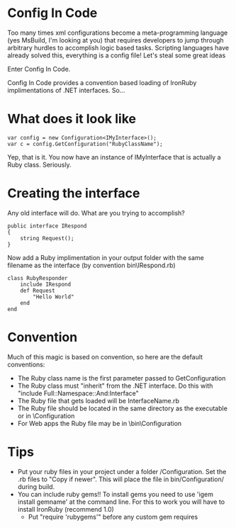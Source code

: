 Config In Code
==============

Too many times xml configurations become a meta-programming language (yes MsBuild, I'm looking at you) that
requires developers to jump through arbitrary hurdles to accomplish logic based tasks.  Scripting languages
have already solved this, everything is a config file!  Let's steal some great ideas

Enter Config In Code.

Config In Code provides a convention based loading of IronRuby implimentations of .NET interfaces.  So...

What does it look like
======================
````
var config = new Configuration<IMyInterface>();
var c = config.GetConfiguration("RubyClassName");
````

Yep, that is it.  You now have an instance of IMyInterface that is actually a Ruby class.  Seriously.

Creating the interface
======================
Any old interface will do.  What are you trying to accomplish?
````
public interface IRespond
{
    string Request();
}
````

Now add a Ruby implimentation in your output folder with the same filename as the interface (by convention bin\IRespond.rb)
````
class RubyResponder
    include IRespond
    def Request
        "Hello World"
    end    
end
````

Convention
==========
Much of this magic is based on convention, so here are the default conventions:
* The Ruby class name is the first parameter passed to GetConfiguration
* The Ruby class must "inherit" from the .NET interface.  Do this with "include Full::Namespace::And:Interface"
* The Ruby file that gets loaded will be InterfaceName.rb
* The Ruby file should be located in the same directory as the executable or in \Configuration
* For Web apps the Ruby file may be in \bin\Configuration

Tips
====
* Put your ruby files in your project under a folder /Configuration.  Set the .rb files to "Copy if newer".  This will place the file in bin/Configuration/ during build.
* You can include ruby gems!!  To install gems you need to use 'igem install gemname' at the command line.  For this to work you will have to install IronRuby (recommend 1.0)
    * Put "require 'rubygems'" before any custom gem requires
